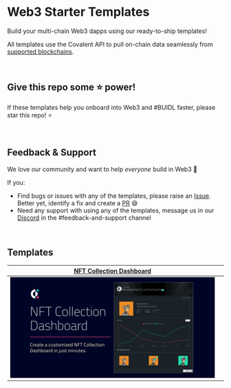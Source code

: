 # Web3 Starter Templates
Build your multi-chain Web3 dapps using our ready-to-ship templates!

All templates use the Covalent API to pull on-chain data seamlessly from [supported blockchains](https://www.covalenthq.com/docs/networks/). 

&nbsp;
## Give this repo some :star: power!
If these templates help you onboard into Web3 and #BUIDL faster, please star this repo! :star:

&nbsp;
## Feedback & Support
We love our community and want to help *everyone* build in Web3 :muscle:

If you:
- Find bugs or issues with any of the templates, please raise an [Issue](https://github.com/covalenthq/web3-templates/issues). Better yet, identify a fix and create a [PR](https://github.com/covalenthq/web3-templates/pulls) :smile:
- Need any support with using any of the templates, message us in our [Discord](https://covalenthq.com/discord) in the #feedback-and-support channel

&nbsp;
## Templates

| [NFT Collection Dashboard](https://github.com/covalenthq/nft-dashboard-template)| |
| :-----------: | :-----------: |
| [![NFT Collection Dashboard](./images/nft_collection_dashboard.png)](https://github.com/covalenthq/nft-dashboard-template) | |

